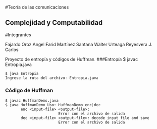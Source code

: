 #Teoría de las comunicaciones
## Complejidad y Computabilidad

#Integrantes

Fajardo Oroz Angel Farid
Martínez Santana Walter
Urteaga Reyesvera J. Carlos

Proyecto de entropía y códigos de Huffman.
###Entropía
    $ javac Entropia.java

    $ java Entropia 
    Ingrese la ruta del archivo: Entropia.java

### Código de Huffman

    $ javac HuffmanDemo.java 
    $ java HuffmanDemo Uso: HuffmanDemo enc|dec
           enc <input-file> <output-file>: 
                            Error con el archivo de salida
           dec <input-file> <output-file>: decode input file and save
                            Error con el archivo de salida
